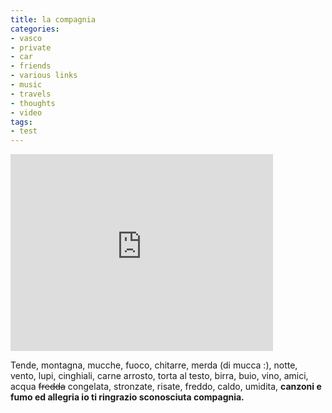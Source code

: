 ```yaml
---
title: la compagnia
categories:
- vasco
- private
- car
- friends
- various links
- music
- travels
- thoughts
- video
tags:
- test
---
```


<iframe width="420" height="315" src="https://www.youtube.com/embed/Yr7olNgZ5Bc" frameborder="0" allowfullscreen></iframe>

Tende, montagna, mucche, fuoco, chitarre, merda (di mucca :), notte, vento,
lupi, cinghiali, carne arrosto, torta al testo, birra, buio, vino, amici,
acqua ~~fredda~~ congelata, stronzate, risate, freddo, caldo, umidita,
**canzoni e fumo ed allegria io ti ringrazio sconosciuta compagnia.**

